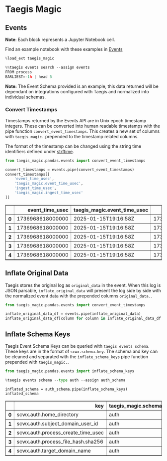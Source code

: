# Taegis Magic

## Events

**Note**: Each block represents a Jupyter Notebook cell.

Find an example notebook with these examples in [Events](notebooks/Events.ipynb)

```python
%load_ext taegis_magic
```

```python
%%taegis events search --assign events
FROM process
EARLIEST=-1h | head 5
```

**Note:** The Event Schema provided is an example, this data returned will be dependant on integrations configured with Taegis and normalized into individual schemas.

### Convert Timestamps

Timestamps returned by the Events API are in Unix epoch timestamp integers.  These can be converted into human readable timestamps with the pipe function `convert_event_timestamps`.  This creates a new set of columns with `taegis_magic.` prepended to the timestamp related columns.

The format of the timestamp can be changed using the string time identifiers defined under [strftime](https://docs.python.org/3/library/time.html#time.strftime).

```python
from taegis_magic.pandas.events import convert_event_timestamps
```

```python
convert_timestamps = events.pipe(convert_event_timestamps)
convert_timestamps[[
    'event_time_usec',
    'taegis_magic.event_time_usec',
    'ingest_time_usec',
    'taegis_magic.ingest_time_usec'
]]
```

<table border="1" class="dataframe">
  <thead>
    <tr style="text-align: right;">
      <th></th>
      <th>event_time_usec</th>
      <th>taegis_magic.event_time_usec</th>
      <th>ingest_time_usec</th>
      <th>taegis_magic.ingest_time_usec</th>
    </tr>
  </thead>
  <tbody>
    <tr>
      <th>0</th>
      <td>1736968618000000</td>
      <td>2025-01-15T19:16:58Z</td>
      <td>1736968682000000</td>
      <td>2025-01-15T19:18:02Z</td>
    </tr>
    <tr>
      <th>1</th>
      <td>1736968618000000</td>
      <td>2025-01-15T19:16:58Z</td>
      <td>1736968682000000</td>
      <td>2025-01-15T19:18:02Z</td>
    </tr>
    <tr>
      <th>2</th>
      <td>1736968618000000</td>
      <td>2025-01-15T19:16:58Z</td>
      <td>1736968682000000</td>
      <td>2025-01-15T19:18:02Z</td>
    </tr>
    <tr>
      <th>3</th>
      <td>1736968618000000</td>
      <td>2025-01-15T19:16:58Z</td>
      <td>1736968682000000</td>
      <td>2025-01-15T19:18:02Z</td>
    </tr>
    <tr>
      <th>4</th>
      <td>1736968618000000</td>
      <td>2025-01-15T19:16:58Z</td>
      <td>1736968682000000</td>
      <td>2025-01-15T19:18:02Z</td>
    </tr>
  </tbody>
</table>

## Inflate Original Data

Taegis stores the original log as `original_data` in the event.  When this log is JSON parsable, `inflate_original_data` will present the log side by side with the normalized event data with the prepended columns `original_data.`.

```python
from taegis_magic.pandas.events import convert_event_timestamps
```

```python
inflate_original_data_df = events.pipe(inflate_original_data)
inflate_original_data_df[column for column in inflate_original_data_df.columns if column.startswith("original_data.")]
```

## Inflate Schema Keys

Taegis Event Schema Keys can be queried with `taegis events schema`.  These keys are in the format of `scwx.schema.key`.  The schema and key can be cleaned and separated with the `inflate_schema_keys` pipe function prepended with `taegis_magic.`.

```python
from taegis_magic.pandas.events import inflate_schema_keys
```

```python
%taegis events schema --type auth --assign auth_schema
```

```
inflated_schema = auth_schema.pipe(inflate_schema_keys)
inflated_schema
```

<table border="1" class="dataframe">
  <thead>
    <tr style="text-align: right;">
      <th></th>
      <th>key</th>
      <th>taegis_magic.schema</th>
      <th>taegis_magic.key</th>
    </tr>
  </thead>
  <tbody>
    <tr>
      <th>0</th>
      <td>scwx.auth.home_directory</td>
      <td>auth</td>
      <td>home_directory</td>
    </tr>
    <tr>
      <th>1</th>
      <td>scwx.auth.subject_domain_user_id</td>
      <td>auth</td>
      <td>subject_domain_user_id</td>
    </tr>
    <tr>
      <th>2</th>
      <td>scwx.auth.process_create_time_usec</td>
      <td>auth</td>
      <td>process_create_time_usec</td>
    </tr>
    <tr>
      <th>3</th>
      <td>scwx.auth.process_file_hash.sha256</td>
      <td>auth</td>
      <td>process_file_hash.sha256</td>
    </tr>
    <tr>
      <th>4</th>
      <td>scwx.auth.target_domain_name</td>
      <td>auth</td>
      <td>target_domain_name</td>
    </tr>
  </tbody>
</table>
